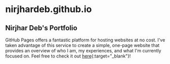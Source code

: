 # **nirjhardeb.github.io**
## **Nirjhar Deb's Portfolio**
GitHub Pages offers a fantastic platform for hosting websites at no cost. I've taken advantage of this service to create a simple, one-page website that provides an overview of who I am, my experiences, and what I'm currently focused on. Feel free to check it out [here](https://nirjhardeb.github.io/){:target="_blank"}!
